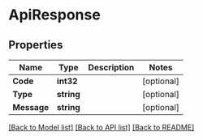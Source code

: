 # ApiResponse

## Properties

Name | Type | Description | Notes
------------ | ------------- | ------------- | -------------
**Code** | **int32** |  | [optional] 
**Type** | **string** |  | [optional] 
**Message** | **string** |  | [optional] 

[[Back to Model list]](../README.md#documentation-for-models) [[Back to API list]](../README.md#documentation-for-api-endpoints) [[Back to README]](../README.md)


